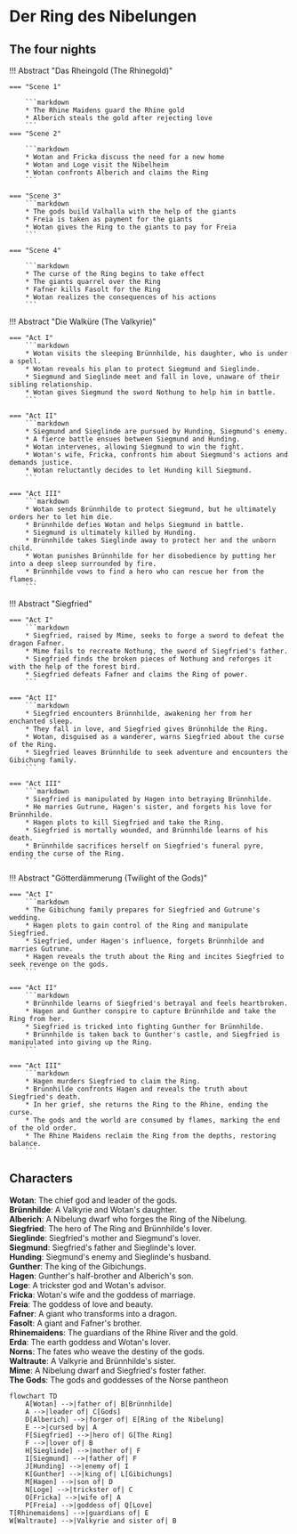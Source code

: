 # Der Ring des Nibelungen

## The four nights

!!! Abstract "Das Rheingold (The Rhinegold)"

    === "Scene 1"

        ```markdown
        * The Rhine Maidens guard the Rhine gold
        * Alberich steals the gold after rejecting love
        ```
    === "Scene 2"

        ```markdown
        * Wotan and Fricka discuss the need for a new home
        * Wotan and Loge visit the Nibelheim
        * Wotan confronts Alberich and claims the Ring
        ```

    === "Scene 3"
        ```markdown
        * The gods build Valhalla with the help of the giants
        * Freia is taken as payment for the giants
        * Wotan gives the Ring to the giants to pay for Freia
        ```

    === "Scene 4"

        ```markdown
        * The curse of the Ring begins to take effect
        * The giants quarrel over the Ring
        * Fafner kills Fasolt for the Ring
        * Wotan realizes the consequences of his actions
        ```

!!! Abstract "Die Walküre (The Valkyrie)"

    === "Act I"
        ```markdown
        * Wotan visits the sleeping Brünnhilde, his daughter, who is under a spell.
        * Wotan reveals his plan to protect Siegmund and Sieglinde.
        * Siegmund and Sieglinde meet and fall in love, unaware of their sibling relationship.
        * Wotan gives Siegmund the sword Nothung to help him in battle.
        ```

    === "Act II"
        ```markdown
        * Siegmund and Sieglinde are pursued by Hunding, Siegmund's enemy.
        * A fierce battle ensues between Siegmund and Hunding.
        * Wotan intervenes, allowing Siegmund to win the fight.
        * Wotan's wife, Fricka, confronts him about Siegmund's actions and demands justice.
        * Wotan reluctantly decides to let Hunding kill Siegmund.
        ```

    === "Act III"
        ```markdown
        * Wotan sends Brünnhilde to protect Siegmund, but he ultimately orders her to let him die.
        * Brünnhilde defies Wotan and helps Siegmund in battle.
        * Siegmund is ultimately killed by Hunding.
        * Brünnhilde takes Sieglinde away to protect her and the unborn child.
        * Wotan punishes Brünnhilde for her disobedience by putting her into a deep sleep surrounded by fire.
        * Brünnhilde vows to find a hero who can rescue her from the flames.
        ```

!!! Abstract "Siegfried"

    === "Act I"
        ```markdown
        * Siegfried, raised by Mime, seeks to forge a sword to defeat the dragon Fafner.
        * Mime fails to recreate Nothung, the sword of Siegfried's father.
        * Siegfried finds the broken pieces of Nothung and reforges it with the help of the forest bird.
        * Siegfried defeats Fafner and claims the Ring of power.
        ```

    === "Act II"
        ```markdown
        * Siegfried encounters Brünnhilde, awakening her from her enchanted sleep.
        * They fall in love, and Siegfried gives Brünnhilde the Ring.
        * Wotan, disguised as a wanderer, warns Siegfried about the curse of the Ring.
        * Siegfried leaves Brünnhilde to seek adventure and encounters the Gibichung family.
        ```

    === "Act III"
        ```markdown
        * Siegfried is manipulated by Hagen into betraying Brünnhilde.
        * He marries Gutrune, Hagen's sister, and forgets his love for Brünnhilde.
        * Hagen plots to kill Siegfried and take the Ring.
        * Siegfried is mortally wounded, and Brünnhilde learns of his death.
        * Brünnhilde sacrifices herself on Siegfried's funeral pyre, ending the curse of the Ring.
        ```

!!! Abstract "Götterdämmerung (Twilight of the Gods)"

    === "Act I"
        ```markdown
        * The Gibichung family prepares for Siegfried and Gutrune's wedding.
        * Hagen plots to gain control of the Ring and manipulate Siegfried.
        * Siegfried, under Hagen's influence, forgets Brünnhilde and marries Gutrune.
        * Hagen reveals the truth about the Ring and incites Siegfried to seek revenge on the gods.
        ```

    === "Act II"
        ```markdown
        * Brünnhilde learns of Siegfried's betrayal and feels heartbroken.
        * Hagen and Gunther conspire to capture Brünnhilde and take the Ring from her.
        * Siegfried is tricked into fighting Gunther for Brünnhilde.
        * Brünnhilde is taken back to Gunther's castle, and Siegfried is manipulated into giving up the Ring.
        ```

    === "Act III"
        ```markdown
        * Hagen murders Siegfried to claim the Ring.
        * Brünnhilde confronts Hagen and reveals the truth about Siegfried's death.
        * In her grief, she returns the Ring to the Rhine, ending the curse.
        * The gods and the world are consumed by flames, marking the end of the old order.
        * The Rhine Maidens reclaim the Ring from the depths, restoring balance.
        ```

## Characters

**Wotan**: The chief god and leader of the gods.<br>
**Brünnhilde**: A Valkyrie and Wotan's daughter.<br>
**Alberich**: A Nibelung dwarf who forges the Ring of the Nibelung.<br>
**Siegfried**: The hero of The Ring and Brünnhilde's lover.<br>
**Sieglinde**: Siegfried's mother and Siegmund's lover.<br>
**Siegmund**: Siegfried's father and Sieglinde's lover.<br>
**Hunding**: Siegmund's enemy and Sieglinde's husband.<br>
**Gunther**: The king of the Gibichungs.<br>
**Hagen**: Gunther's half-brother and Alberich's son.<br>
**Loge**: A trickster god and Wotan's advisor.<br>
**Fricka**: Wotan's wife and the goddess of marriage.<br>
**Freia**: The goddess of love and beauty.<br>
**Fafner**: A giant who transforms into a dragon.<br>
**Fasolt**: A giant and Fafner's brother.<br>
**Rhinemaidens**: The guardians of the Rhine River and the gold.<br>
**Erda**: The earth goddess and Wotan's lover.<br>
**Norns**: The fates who weave the destiny of the gods.<br>
**Waltraute**: A Valkyrie and Brünnhilde's sister.<br>
**Mime**: A Nibelung dwarf and Siegfried's foster father.<br>
**The Gods**: The gods and goddesses of the Norse pantheon<br>

```mermaid
flowchart TD
    A[Wotan] -->|father of| B[Brünnhilde]
    A -->|leader of| C[Gods]
    D[Alberich] -->|forger of| E[Ring of the Nibelung]
    E -->|cursed by| A
    F[Siegfried] -->|hero of| G[The Ring]
    F -->|lover of| B
    H[Sieglinde] -->|mother of| F
    I[Siegmund] -->|father of| F
    J[Hunding] -->|enemy of| I
    K[Gunther] -->|king of| L[Gibichungs]
    M[Hagen] -->|son of| D
    N[Loge] -->|trickster of| C
    O[Fricka] -->|wife of| A
    P[Freia] -->|goddess of| Q[Love]
T[Rhinemaidens] -->|guardians of| E
W[Waltraute] -->|Valkyrie and sister of| B

```
